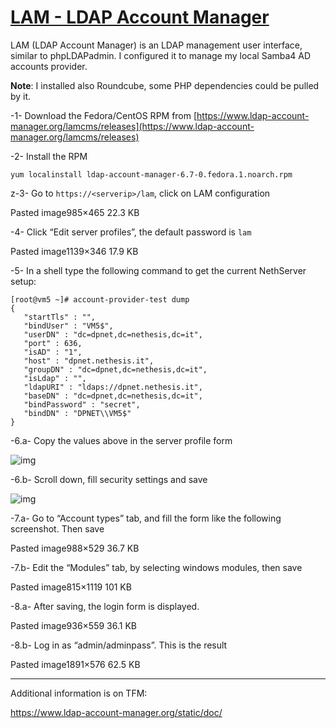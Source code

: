 # [LAM - LDAP Account Manager](https://community.nethserver.org/t/lam-ldap-account-manager/5971)

LAM (LDAP Account Manager) is an LDAP management user interface, similar to phpLDAPadmin. I configured it to manage my local Samba4 AD accounts provider.

**Note**: I installed also Roundcube, some PHP dependencies could be pulled by it.

-1- Download the Fedora/CentOS RPM from [https://www.ldap-account-manager.org/lamcms/releases](https://www.ldap-account-manager.org/lamcms/releases)

-2- Install the RPM

```
yum localinstall ldap-account-manager-6.7-0.fedora.1.noarch.rpm
```

z-3- Go to `https://<serverip>/lam`, click on LAM configuration





Pasted image985×465 22.3 KB



-4- Click “Edit server profiles”, the default password is `lam`





Pasted image1139×346 17.9 KB



-5- In a shell type the following command to get the current NethServer setup:

```
[root@vm5 ~]# account-provider-test dump
{
   "startTls" : "",
   "bindUser" : "VM5$",
   "userDN" : "dc=dpnet,dc=nethesis,dc=it",
   "port" : 636,
   "isAD" : "1",
   "host" : "dpnet.nethesis.it",
   "groupDN" : "dc=dpnet,dc=nethesis,dc=it",
   "isLdap" : "",
   "ldapURI" : "ldaps://dpnet.nethesis.it",
   "baseDN" : "dc=dpnet,dc=nethesis,dc=it",
   "bindPassword" : "secret",
   "bindDN" : "DPNET\\VM5$"
}
```

-6.a- Copy the values above in the server profile form

![img](https://community.nethserver.org/uploads/db8506/original/2X/7/7c0b0a2b2e75cdce479f9fd1af64dc371352b7f0.png)

-6.b- Scroll down, fill security settings and save

![img](https://community.nethserver.org/uploads/db8506/original/2X/2/2dee1ec943f702dc096a3038b7da7aff0ebc0ce6.png)

-7.a- Go to “Account types” tab, and fill the form like the following screenshot. Then save





Pasted image988×529 36.7 KB



-7.b- Edit the “Modules” tab, by selecting windows modules, then save





Pasted image815×1119 101 KB



-8.a- After saving, the login form is displayed.





Pasted image936×559 36.1 KB



-8.b- Log in as “admin/adminpass”. This is the result





Pasted image1891×576 62.5 KB



------

Additional information is on TFM:

[https://www.ldap-account-manager.org/static/doc/ ](https://www.ldap-account-manager.org/static/doc/)
